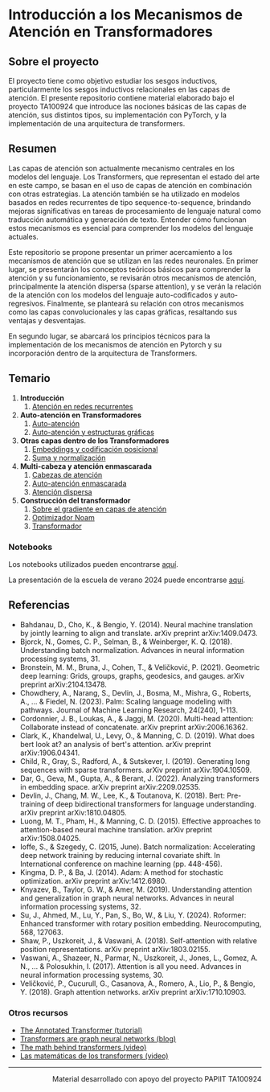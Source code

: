 # Introducción a los Mecanismos de Atención en Transformadores

## Sobre el proyecto
El proyecto tiene como objetivo estudiar los sesgos inductivos, particularmente los sesgos inductivos relacionales en las capas de atención. El presente repositorio contiene material elaborado bajo el proyecto TA100924 que introduce las nociones básicas de las capas de atención, sus distintos tipos, su implementación con PyTorch, y la implementación de una arquitectura de transformers.

## Resumen
Las capas de atención son actualmente mecanismo centrales en los modelos del lenguaje. Los Transformers, que representan el estado del arte en este campo, se basan en el uso de capas de atención en combinación con otras estrategias. La atención también se ha utilizado en modelos basados en redes recurrentes de tipo sequence-to-sequence, brindando mejoras significativas en tareas de procesamiento de lenguaje natural como traducción automática y generación de texto. Entender cómo funcionan estos mecanismos es esencial para comprender los modelos del lenguaje actuales.

Este repositorio se propone presentar un primer acercamiento a los mecanismos de atención que se utilizan en las redes neuronales. En primer lugar, se presentarán los conceptos teóricos básicos para comprender la atención y su funcionamiento, se revisarán otros mecanismos de atención, principalmente la atención dispersa (sparse attention), y se verán la relación de la atención con los modelos del lenguaje auto-codificados y auto-regresivos. Finalmente, se planteará su relación con otros mecanismos como las capas convolucionales y las capas gráficas, resaltando sus ventajas y desventajas.

En segundo lugar, se abarcará los principios técnicos para la implementación de los mecanismos de atención en Pytorch y su incorporación dentro de la arquitectura de Transformers.

## Temario

1. <b>Introducción</b>
    1. [Atención en redes recurrentes](https://victormijangosdelacruz.github.io/MecanismosAtencion/html/01RNNAtenttion.html)
2. <b>Auto-atención en Transformadores</b>
    1. [Auto-atención](https://victormijangosdelacruz.github.io/MecanismosAtencion/html/02SelfAttention.html)
    2. [Auto-atención y estructuras gráficas](https://victormijangosdelacruz.github.io/MecanismosAtencion/html/03GraphAttention.html)
3. <b>Otras capas dentro de los Transformadores</b>
    1. [Embeddings y codificación posicional](https://victormijangosdelacruz.github.io/MecanismosAtencion/html/04Encoding.html)
    2. [Suma y normalización](https://victormijangosdelacruz.github.io/MecanismosAtencion/html/05Normalization.html)
4. <b>Multi-cabeza y atención enmascarada</b>
    1. [Cabezas de atención](https://victormijangosdelacruz.github.io/MecanismosAtencion/html/06AttentionHead.html)
    2. [Auto-atención enmascarada](https://victormijangosdelacruz.github.io/MecanismosAtencion/html/07MaskedAttention.html)
    3. [Atención dispersa](https://victormijangosdelacruz.github.io/MecanismosAtencion/html/07bSparseAtt.html)
9. <b>Construcción del transformador</b>
    1. [Sobre el gradiente en capas de atención](https://victormijangosdelacruz.github.io/MecanismosAtencion/html/08aGradientAtt.html)
    2. [Optimizador Noam](https://victormijangosdelacruz.github.io/MecanismosAtencion/html/08Noam.html)
    3. [Transformador](https://victormijangosdelacruz.github.io/MecanismosAtencion/html/09FullTranformer.html)

### Notebooks

Los notebooks utilizados pueden encontrarse [aquí](https://victormijangosdelacruz.github.io/MecanismosAtencion/Notebooks/).

La presentación de la escuela de verano 2024 puede encontrarse [aquí](https://victormijangosdelacruz.github.io/MecanismosAtencion/html/2024School_Transformers-1.pdf).

## Referencias

- Bahdanau, D., Cho, K., & Bengio, Y. (2014). Neural machine translation by jointly learning to align and translate. arXiv preprint arXiv:1409.0473.
- Bjorck, N., Gomes, C. P., Selman, B., & Weinberger, K. Q. (2018). Understanding batch normalization. Advances in neural information processing systems, 31.
- Bronstein, M. M., Bruna, J., Cohen, T., & Veličković, P. (2021). Geometric deep learning: Grids, groups, graphs, geodesics, and gauges. arXiv preprint arXiv:2104.13478.
- Chowdhery, A., Narang, S., Devlin, J., Bosma, M., Mishra, G., Roberts, A., ... & Fiedel, N. (2023). Palm: Scaling language modeling with pathways. Journal of Machine Learning Research, 24(240), 1-113.
- Cordonnier, J. B., Loukas, A., & Jaggi, M. (2020). Multi-head attention: Collaborate instead of concatenate. arXiv preprint arXiv:2006.16362.
- Clark, K., Khandelwal, U., Levy, O., & Manning, C. D. (2019). What does bert look at? an analysis of bert's attention. arXiv preprint arXiv:1906.04341.
- Child, R., Gray, S., Radford, A., & Sutskever, I. (2019). Generating long sequences with sparse transformers. arXiv preprint arXiv:1904.10509.
- Dar, G., Geva, M., Gupta, A., & Berant, J. (2022). Analyzing transformers in embedding space. arXiv preprint arXiv:2209.02535.
- Devlin, J., Chang, M. W., Lee, K., & Toutanova, K. (2018). Bert: Pre-training of deep bidirectional transformers for language understanding. arXiv preprint arXiv:1810.04805.
- Luong, M. T., Pham, H., & Manning, C. D. (2015). Effective approaches to attention-based neural machine translation. arXiv preprint arXiv:1508.04025.
- Ioffe, S., & Szegedy, C. (2015, June). Batch normalization: Accelerating deep network training by reducing internal covariate shift. In International conference on machine learning (pp. 448-456).
- Kingma, D. P., & Ba, J. (2014). Adam: A method for stochastic optimization. arXiv preprint arXiv:1412.6980.
- Knyazev, B., Taylor, G. W., & Amer, M. (2019). Understanding attention and generalization in graph neural networks. Advances in neural information processing systems, 32.
- Su, J., Ahmed, M., Lu, Y., Pan, S., Bo, W., & Liu, Y. (2024). Roformer: Enhanced transformer with rotary position embedding. Neurocomputing, 568, 127063.
- Shaw, P., Uszkoreit, J., & Vaswani, A. (2018). Self-attention with relative position representations. arXiv preprint arXiv:1803.02155.
- Vaswani, A., Shazeer, N., Parmar, N., Uszkoreit, J., Jones, L., Gomez, A. N., ... & Polosukhin, I. (2017). Attention is all you need. Advances in neural information processing systems, 30.
- Veličković, P., Cucurull, G., Casanova, A., Romero, A., Lio, P., & Bengio, Y. (2018). Graph attention networks. arXiv preprint arXiv:1710.10903.

### Otros recursos

- [The Annotated Transformer (tutorial)](https://nlp.seas.harvard.edu/2018/04/03/attention.html)
- [Transformers are graph neural networks (blog)](https://thegradient.pub/transformers-are-graph-neural-networks/)
- [The math behind transformers (video)](https://www.youtube.com/watch?v=UPtG_38Oq8o&t=1s)
- [Las matemáticas de los transformers (video)](https://www.youtube.com/watch?v=w5pfPvGGSIY&t=8s)

------------------------------------------------------------------------------------------------------

<p style="text-align: right;">Material desarrollado con apoyo del proyecto PAPIIT TA100924</p>
